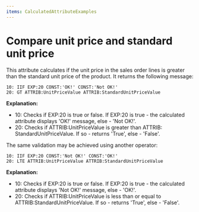 ```yaml
---
items: CalculatedAttributeExamples
---
```


# Compare unit price and standard unit price

This attribute calculates if the unit price in the sales order lines is greater than the standard unit price of the product. It returns the following message:

```
10: IIF EXP:20 CONST:'OK!' CONST:'Not OK!'
20: GT ATTRIB:UnitPriceValue ATTRIB:StandardUnitPriceValue
```

**Explanation:**

- 10: Checks if EXP:20 is true or false. If EXP:20 is true - the calculated attribute displays 'OK!' message, else - 'Not OK!'.
- 20: Checks if ATTRIB:UnitPriceValue is greater than ATTRIB: StandardUnitPriceValue. If so - returns 'True', else - 'False'.


The same validation may be achieved using another operator:

```
10: IIF EXP:20 CONST:'Not OK!' CONST:'OK!'
20: LTE ATTRIB:UnitPriceValue ATTRIB:StandardUnitPriceValue
```

**Explanation:**

- 10: Checks if EXP:20 is true or false. If EXP:20 is true - the calculated attribute displays 'Not OK!' message, else - 'OK!'.
- 20: Checks if ATTRIB:UnitPriceValue is less than or equal to ATTRIB:StandardUnitPriceValue. If so - returns 'True', else - 'False'.
